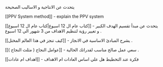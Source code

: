 

يتحدث عن الانتاجية و الاساليب الصحيحة  

[[PPV System method]] - explain the PPV system  

[[كتاب عام ال 12 اسبوع|كتاب عام ال 12 اسبوع]] - يتحدث عن مبدأ تقسيم الهدف الكبير  و تغيير رؤية لتنظيم الاهداف من 3 شهور الي 12 اسبوع . 


[[كيف تنجز في هذا العالم المختل]] - يشرح المبادئ الاساسية في الانجاز . 

[[عوامل النجاح ( مثلث النجاح )]] - سعي عمل صالح مناسب لقدراتك الحالية . 

[[اهداف ام عادات]]  -  فكرة عند التخطيط  هل علي اساس العادات ام الاهداف 


